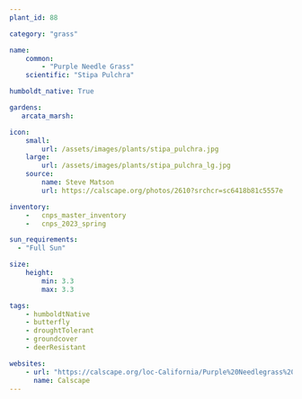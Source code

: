```yaml
---
plant_id: 88

category: "grass"

name: 
    common: 
        - "Purple Needle Grass"  
    scientific: "Stipa Pulchra" 

humboldt_native: True

gardens:
   arcata_marsh:  

icon: 
    small: 
        url: /assets/images/plants/stipa_pulchra.jpg 
    large: 
        url: /assets/images/plants/stipa_pulchra_lg.jpg 
    source: 
        name: Steve Matson 
        url: https://calscape.org/photos/2610?srchcr=sc6418b81c5557e

inventory: 
    -   cnps_master_inventory
    -   cnps_2023_spring

sun_requirements:
  - "Full Sun"

size:
    height: 
        min: 3.3
        max: 3.3

tags:   
    - humboldtNative
    - butterfly
    - droughtTolerant
    - groundcover
    - deerResistant

websites:
    - url: "https://calscape.org/loc-California/Purple%20Needlegrass%20(Stipa%20pulchra)"
      name: Calscape
---
```


